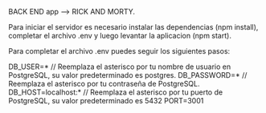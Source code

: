 BACK END app --> RICK AND MORTY.

Para iniciar el servidor es necesario instalar las dependencias (npm install), completar el archivo .env y luego levantar la aplicacion (npm start).

Para completar el archivo .env puedes seguir los siguientes pasos:

DB_USER=*  // Reemplaza el asterisco por tu nombre de usuario en PostgreSQL, su valor predeterminado es postgres.
DB_PASSWORD=*  // Reemplaza el asterisco por tu contraseña de PostgreSQL.
DB_HOST=localhost:*  // Reemplaza el asterisco por tu puerto de PostgreSQL, su valor predeterminado es 5432
PORT=3001
